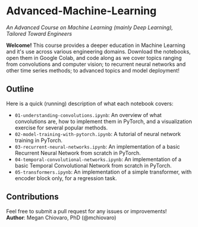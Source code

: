 # Advanced-Machine-Learning

_An Advanced Course on Machine Learning (mainly Deep Learning), Tailored Toward Engineers_

**Welcome!** This course provides a deeper education in Machine Learning and it's use across various engineering domains. Download the notebooks, open them in Google Colab, and code along as we cover topics ranging from convolutions and computer vision; to recurrent neural networks and other time series methods; to advanced topics and model deployment!

## Outline
Here is a quick (running) description of what each notebook covers:
- `01-understanding-convolutions.ipynb`: An overview of what convolutions are, how to implement them in PyTorch, and a visualization exercise for several popular methods.
- `02-model-training-with-pytorch.ipynb`: A tutorial of neural network training in PyTorch.
- `03-recurrent-neural-networks.ipynb`: An implementation of a basic Recurrent Neural Network from scratch in PyTorch.
- `04-temporal-convolutional-networks.ipynb`: An implementation of a basic Temporal Convolutional Network from scratch in PyTorch.
- `05-transformers.ipynb`: An implementation of a simple transformer, with encoder block only, for a regression task. 

## Contributions
Feel free to submit a pull request for any issues or improvements! \
**Author**: Megan Chiovaro, PhD (@mchiovaro)
